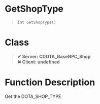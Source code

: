 # GetShopType
> `int GetShopType()`
# Class
> __✔ Server: CDOTA_BaseNPC_Shop__  
> __✖ Client: undefined__  
# Function Description
Get the DOTA_SHOP_TYPE
